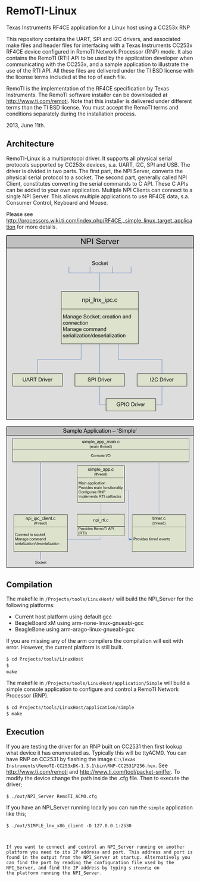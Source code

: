 RemoTI-Linux
============

Texas Instruments RF4CE application for a Linux host using a CC253x RNP

This repository contains the UART, SPI and I2C drivers, and associated make files and header files
for interfacing with a Texas Instruments CC253x RF4CE device configured in RemoTI Network Processor
(RNP) mode. 
It also contains the RemoTI (RTI) API to be used by the application developer when communicating 
with the CC253x, and a sample application to illustrate the use of the RTI API. All these files are
delivered under the TI BSD license with the license terms included at the top of each file.

RemoTI is the implementation of the RF4CE specification by Texas Instruments.
The RemoTI software installer can be downloaded at http://www.ti.com/remoti. 
Note that this installer is delivered under different terms than the TI BSD license.
You must accept the RemoTI terms and conditions separately during the installation process. 


2013, June 11th.

Architecture
------------
RemoTI-Linux is a multiprotocol driver. It supports all physical serial protocols supported by 
CC253x devices, s.a. UART, I2C, SPI and USB. The driver is divided in two parts. The first part,
the NPI Server, converts the physical serial protocol to a socket. The second part, generally
called NPI Client, constitutes converting the serial commands to C API. These C APIs can be 
added to your own application. Multiple NPI Clients can connect to a single NPI Server. This
allows multiple applications to use RF4CE data, s.a. Consumer Control, Keyboard and Mouse.

Please see http://processors.wiki.ti.com/index.php/RF4CE,_simple_linux_target_application for 
more details.

![Alt text](/Documents/RemoTI-Linux_Architecture-NPI_Server.png "NPI Server")

![Alt text](/Documents/RemoTI-Linux_Architecture-Simple.png "NPI Server")

Compilation
-----------
The makefile in <code>/Projects/tools/LinuxHost/</code> will build the NPI_Server for the following 
platforms:
- Current host platform using default gcc
- BeagleBoard xM using arm-none-linux-gnueabi-gcc
- BeagleBone using arm-arago-linux-gnueabi-gcc

If you are missing any of the arm compilers the compilation will exit with error. However, the 
current platform is still built.

<code>$ cd Projects/tools/LinuxHost</code><br>
<code>$ make</code>

The makefile in <code>/Projects/tools/LinuxHost/application/Simple</code> will build a simple console 
application to configure and control a RemoTI Network Processor (RNP).

<code>$ cd Projects/tools/LinuxHost/application/simple</code><br>
<code>$ make</code><br>


Execution
---------
If you are testing the driver for an RNP built on CC2531 then first lookup what device it has 
enumerated as. Typically this will be ttyACM0. You can have RNP on CC2531 by flashing the image 
<code>C:\Texas Instruments\RemoTI-CC253xDK-1.3.1\bin\RNP-CC2531F256.hex</code>. See http://www.ti.com/remoti
and http://www.ti.com/tool/packet-sniffer. To modify the device change the path inside the .cfg file. 
Then to execute the driver;

<code>$ ./out/NPI_Server RemoTI_ACM0.cfg</code>

If you have an NPI_Server running locally you can run the <code>simple</code> application like this;

<code>$ ./out/SIMPLE_lnx_x86_client -D 127.0.0.1:2530

If you want to connect and control an NPI_Server running on another platform you need to its IP address
and port. This address and port is found in the output from the NPI_Server at startup. Alternatively
you can find the port by reading the configuration file used by the NPI_Server, and find the IP address
by typing <code>$ ifconfig</code> on the platform running the NPI_Server.

